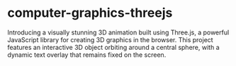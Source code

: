 # computer-graphics-threejs
 Introducing a visually stunning 3D animation built using Three.js, a powerful JavaScript library for creating 3D graphics in the browser. This project features an interactive 3D object orbiting around a central sphere, with a dynamic text overlay that remains fixed on the screen.
